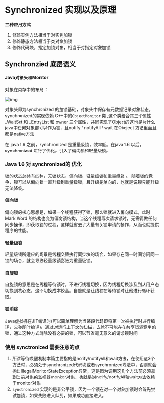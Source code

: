 # Synchronized 实现以及原理

**三种应用方式**

1. 修饰实例方法相当于对实例加锁
2. 修饰静态方法相当于类对象加锁
3. 修饰代码块，指定加锁对象，相当于对指定对象加锁

## Synchronzied 底层语义

#### Java对象头和Monitor

对象在内存中的布局 ： 

![img](https://img-blog.csdn.net/20170603163237166?watermark/2/text/aHR0cDovL2Jsb2cuY3Nkbi5uZXQvamF2YXplamlhbg==/font/5a6L5L2T/fontsize/400/fill/I0JBQkFCMA==/dissolve/70/gravity/SouthEast)

对象头即为synchronized 的加锁基础，对象头中保存有元数据记录对象状态。synchronized的实现依赖 C++中的`ObjectMonitor` 类 ,这个类结合其三个属性 _WaitSet  和 _EntryList  和 owner 三个属性，共同实现了Object的这也是为什么java中任何对象都可以作为锁，且notify / notifyAll / wait 在Obeject 方法里面且都是native方法



在 java 1.6 之前，synchronized 是重量级锁，效率低。在java 1.6 以后，synchronized 进行了优化。引入了偏向锁和轻量级锁。



### Java 1.6 对 synchronized的 优化

锁的状态总共有四种，无锁状态、偏向锁、轻量级锁和重量级锁 。 随着锁的竞争，锁可以从偏向锁一直升级到重量级锁，且升级是单向的，也就是说锁只能升级无法降级。



#### 偏向锁

偏向锁的核心思想是，如果一个线程获得了锁，那么锁就进入偏向模式，此时Mark Word 的结构也变为偏向锁结构，当这个线程再次请求锁时，无需再做任何同步操作，即获取锁的过程，这样就省去了大量有关锁申请的操作，从而也就提供程序的性能。

#### 轻量级锁

轻量级锁所适应的场景是线程交替执行同步块的场合，如果存在同一时间访问同一锁的场合，就会导致轻量级锁膨胀为重量级锁。 

#### 自旋锁

自旋锁的意思是在线程等待锁时，不进行线程切换，因为线程切换涉及到从用户态切换到核心态，这个切换成本较高。自旋就是让线程在等待锁时让他进行循环获取。

#### 锁消除

Java虚拟机在JIT编译时(可以简单理解为当某段代码即将第一次被执行时进行编译，又称即时编译)，通过对运行上下文的扫描，去除不可能存在共享资源竞争的锁，通过这种方式消除没有必要的锁，可以节省毫无意义的请求锁时间



### 使用 synctronized 需要注意的点



1. 所谓等待唤醒机制本篇主要指的是notify/notifyAll和wait方法，在使用这3个方法时，必须处于synchronized代码块或者synchronized方法中，否则就会抛出IllegalMonitorStateException异常，这是因为调用这几个方法前必须拿到当前对象的监视器monitor对象，也就是说notify/notifyAll和wait方法依赖于monitor对象
2. `synctronized` 实现的是非公平锁，因为一个锁在对一个对象加锁时会首先尝试加锁，如果失败进入队列，如果成功直接进入。

